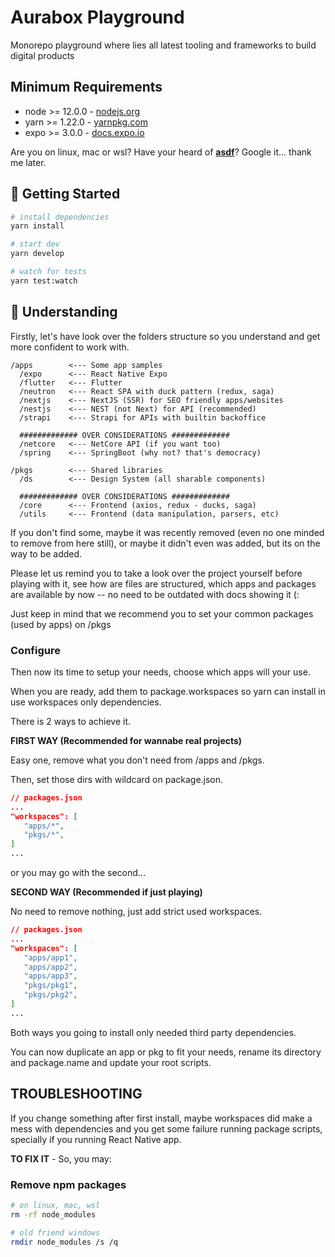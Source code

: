# Aurabox Playground

Monorepo playground where lies all latest tooling and frameworks to build digital products

## Minimum Requirements

- node >= 12.0.0 - [nodejs.org](https://nodejs.org/)
- yarn >= 1.22.0 - [yarnpkg.com](https://yarnpkg.com/getting-started/install)
- expo >= 3.0.0 - [docs.expo.io](https://docs.expo.io)

Are you on linux, mac or wsl? Have your heard of [**asdf**](https://asdf-vm.com)? Google it... thank me later.

## 🚀 Getting Started

```sh
# install dependencies
yarn install

# start dev
yarn develop

# watch for tests
yarn test:watch
```

## 📖 Understanding

Firstly, let's have look over the folders structure so you understand and get more confident to work with.

```
/apps        <--- Some app samples
  /expo      <--- React Native Expo
  /flutter   <--- Flutter
  /neutron   <--- React SPA with duck pattern (redux, saga)
  /nextjs    <--- NextJS (SSR) for SEO friendly apps/websites
  /nestjs    <--- NEST (not Next) for API (recommended)
  /strapi    <--- Strapi for APIs with builtin backoffice

  ############# OVER CONSIDERATIONS #############
  /netcore   <--- NetCore API (if you want too)
  /spring    <--- SpringBoot (why not? that's democracy)

/pkgs        <--- Shared libraries
  /ds        <--- Design System (all sharable components)

  ############# OVER CONSIDERATIONS #############
  /core      <--- Frontend (axios, redux - ducks, saga)
  /utils     <--- Frontend (data manipulation, parsers, etc)
```

If you don't find some, maybe it was recently removed (even no one minded to remove from here still), or maybe it didn't even was added, but its on the way to be added.


Please let us remind you to take a look over the project yourself before playing with it, see how are files are structured, which apps and packages are available by now -- no need to be outdated with docs showing it (:

Just keep in mind that we recommend you to set your common packages (used by apps) on /pkgs

### Configure

Then now its time to setup your needs, choose which apps will your use.

When you are ready, add them to package.workspaces so yarn can install in use workspaces only dependencies.

There is 2 ways to achieve it.

**FIRST WAY (Recommended for wannabe real projects)**

Easy one, remove what you don't need from /apps and /pkgs.

Then, set those dirs with wildcard on package.json.

```json
// packages.json
...
"workspaces": [
   "apps/*",
   "pkgs/*",
]
...
```

or you may go with the second...

**SECOND WAY (Recommended if just playing)**

No need to remove nothing, just add strict used workspaces.

```json
// packages.json
...
"workspaces": [
   "apps/app1",
   "apps/app2",
   "apps/app3",
   "pkgs/pkg1",
   "pkgs/pkg2",
]
...
```

Both ways you going to install only needed third party dependencies.

You can now duplicate an app or pkg to fit your needs, rename its directory and package.name and update your root scripts.

## TROUBLESHOOTING

If you change something after first install, maybe workspaces did make a mess with dependencies and you get some failure running package scripts, specially if you running React Native app.

**TO FIX IT** - So, you may:

### Remove npm packages
```sh
# on linux, mac, wsl
rm -rf node_modules

# old friend windows
rmdir node_modules /s /q
```

###
